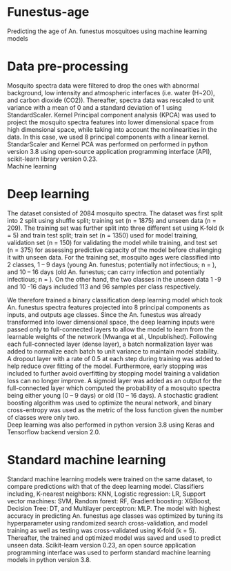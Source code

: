 # Funestus-age

Predicting the age of An. funestus mosquitoes using machine learning models

# Data pre-processing 

Mosquito spectra data were filtered to drop the ones with abnormal background, low intensity and atmospheric interfaces (i.e. water (H¬2O), and carbon dioxide (CO2)). Thereafter, spectra data was rescaled to unit variance with a mean of 0 and a standard deviation of 1 using StandardScaler. Kernel Principal component analysis (KPCA) was used to project  the mosquito spectra features into lower dimensional space from high dimensional space, while taking into account the nonlinearities in the data. In this case, we used 8 principal components with a linear kernel. StandarScaler and Kernel PCA was performed on performed in python version 3.8 using open-source application programming interface (API), scikit-learn library version 0.23.    
Machine learning

# Deep learning

The dataset consisted of 2084 mosquito spectra. The dataset was first split into 2 split using shuffle split; training set (n = 1875) and unseen data (n = 209). The training set was further split into three different set using K-fold (k = 5) and train test split; train set (n = 1350) used for model training, validation set (n = 150) for validating the model while training, and test set (n = 375) for assessing predictive capacity of the model before challenging it with unseen data. For the training set, mosquito ages were classified into 2 classes, 1 – 9 days (young An. funestus; potentially not infectious; n = ), and 10 – 16 days (old An. funestus; can carry infection and potentially infectious; n = ). On the other hand, the two classes in the unseen data 1 -9 and 10 -16 days included 113 and 96 samples per class respectively.
 
We therefore trained a binary classification deep learning model which took An. funestus spectra features projected into 8 principal components as inputs, and outputs age classes. Since the An. funestus was already transformed into lower dimensional space, the deep learning inputs were passed only to full-connected layers to allow the model to learn from the learnable weights of the network (Mwanga et al., Unpublished). Following each full-connected layer (dense layer), a batch normalization layer was added to normalize each batch to unit variance to maintain model stability. A dropout layer with a rate of 0.5 at each step during training was added to help reduce over fitting of the model. Furthermore, early stopping was included to further avoid overfitting by stopping model training a validation loss can no longer improve.  A sigmoid layer was added as an output for the full-connected layer which computed the probability of a mosquito spectra being either young (0 – 9 days) or old (10 – 16 days). A stochastic gradient boosting algorithm was used to optimize the neural network, and binary cross-entropy was used as the metric of the loss function given the number of classes were only two.     
Deep learning was also performed in python version 3.8 using Keras and Tensorflow backend version 2.0. 

# Standard machine learning

Standard machine learning models were trained on the same dataset, to compare predictions with that of the deep learning model. Classifiers including, K-nearest neighbors: KNN, Logistic regression: LR, Support vector machines: SVM, Random forest: RF, Gradient boosting: XGBoost, Decision Tree: DT, and Multilayer perceptron: MLP. The model with highest accuracy in predicting An. funestus age classes was optimized by tuning its hyperparameter using randomized search cross-validation, and model training as well as testing was cross-validated using K-fold (k = 5). Thereafter, the trained and optimized model was saved and used to predict unseen data. Scikit-learn version 0.23, an open source application programming interface was used to perform standard machine learning models in python version 3.8.
